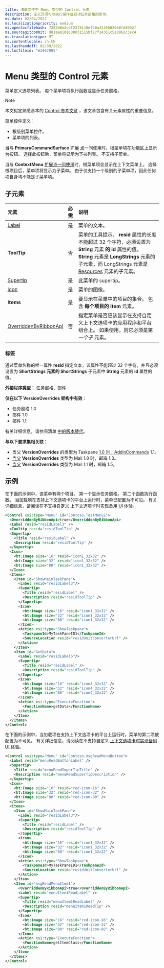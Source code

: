 ```yaml
---
title: 清单文件中 Menu 类型的 Control 元素
description: 定义其项可以执行操作或启动任务窗格的菜单。
ms.date: 02/04/2022
ms.localizationpriority: medium
ms.openlocfilehash: 7287b8e2cdf2378140ef50a41306820a0fd4002f
ms.sourcegitcommit: d01aa8101630031515bf27f14361c5a3062c3ec4
ms.translationtype: MT
ms.contentlocale: zh-CN
ms.lasthandoff: 02/09/2022
ms.locfileid: "62467895"
---
```

# <a name="control-element-of-type-menu"></a>Menu 类型的 Control 元素

菜单定义选项列表。 每个菜单项将执行函数或显示任务窗格。

> [!NOTE]
> 本文假定熟悉基本的 [Control 参考文章](control.md) ，该文章包含有关元素属性的重要信息。

菜单控件定义：

- 根级别菜单控件。
- 菜单项的列表。

当与 **PrimaryCommandSurface** 扩展 [点](extensionpoint.md)一同使用时，根菜单项在功能区上显示为按钮。 选择此按钮后，菜单将显示为下拉列表。 不支持子菜单。

当与 **ContextMenu** [扩展点一同使用](extensionpoint.md)时，根菜单项会显示在上下文菜单上。 选择根项目后，菜单项将显示为子菜单。 由于仅支持一个级别的子菜单项，因此任何项自身均不能是子菜单项。

## <a name="child-elements"></a>子元素

|  元素 |  必需  |  说明  |
|:-----|:-----|:-----|
|  [Label](#label)     | 是 |  菜单的文本。 |
|  **ToolTip**    |否|菜单的工具提示。 **resid** 属性的长度不能超过 32 个字符，必须设置为 **String** 元素 **的 id** 属性的值。 **String** 元素是 **LongStrings** 元素的子元素，而 LongStrings 元素是 [Resources](resources.md) 元素的子元素。|
|  [Supertip](supertip.md)  | 是 |  此菜单的 supertip。    |
|  [Icon](icon.md)      | 是 |  菜单的图像。         |
|  **Items**     | 是 |  要显示在菜单中的项目的集合。 包含 **每个项目的 Item** 元素。 |
|  [OverriddenByRibbonApi](overriddenbyribbonapi.md)      | 否 |  指定菜单是否应该显示在支持自定义上下文选项卡的应用程序和平台组合上。 如果使用，则它必须是第 *一个子* 元素。 |

### <a name="label"></a>标签

通过菜单名称的唯一属性 [](resources.md) **resid** 指定文本，该属性不能超过 32 个字符，并且必须设置为 **ShortStrings 元素的 ShortStrings** 子元素中 **String** 元素的 **id** 属性的值。

**外接程序类型：** 任务窗格、邮件

**仅在以下 VersionOverrides 架构中有效**：

- 任务窗格 1.0
- 邮件 1.0
- 邮件 1.1

有关详细信息，请参阅清单 [中的版本替代](../../develop/add-in-manifests.md#version-overrides-in-the-manifest)。

**与以下要求集相关联**：

- 当父 **VersionOverrides** 的类型为 Taskpane [1.0 时，AddinCommands](../requirement-sets/add-in-commands-requirement-sets.md) 1.1。
- [当父](../../reference/objectmodel/requirement-set-1.3/outlook-requirement-set-1.3.md) **VersionOverrides** 类型为 Mail 1.0 时，邮箱 1.3。
- [当父](../../reference/objectmodel/requirement-set-1.5/outlook-requirement-set-1.5.md) **VersionOverrides** 类型为 Mail 1.1 时，邮箱 1.5。

## <a name="examples"></a>示例

在下面的示例中，该菜单有两个项目。 第一个显示任务窗格。 第二个函数执行函数。 当加载项在支持上下文选项卡的平台上运行时，菜单已配置为不可见。 有关详细信息，请阅读在不支持自定义 [上下文选项卡时实现备用 UI 体验](../../design/contextual-tabs.md#implement-an-alternate-ui-experience-when-custom-contextual-tabs-are-not-supported)。

```xml
<Control xsi:type="Menu" id="Contoso.TestMenu2">
  <OverriddenByRibbonApi>true</OverriddenByRibbonApi>
  <Label resid="residLabel3" />
  <Tooltip resid="residToolTip" />
  <Supertip>
    <Title resid="residLabel" />
    <Description resid="residToolTip" />
  </Supertip>
  <Icon>
    <bt:Image size="16" resid="icon1_32x32" />
    <bt:Image size="32" resid="icon1_32x32" />
    <bt:Image size="80" resid="icon1_32x32" />
  </Icon>
  <Items>
    <Item id="ShowMainTaskPane">
      <Label resid="residLabel3"/>
      <Supertip>
        <Title resid="residLabel" />
        <Description resid="residToolTip" />
      </Supertip>
      <Icon>
        <bt:Image size="16" resid="icon1_32x32" />
        <bt:Image size="32" resid="icon1_32x32" />
        <bt:Image size="80" resid="icon1_32x32" />
      </Icon>
      <Action xsi:type="ShowTaskpane">
        <TaskpaneId>MyTaskPaneID1</TaskpaneId>
        <SourceLocation resid="residUnitConverterUrl" />
      </Action>
    </Item>
    <Item id="GetData">
      <Label resid="residLabel5"/>
      <Supertip>
        <Title resid="residLabel" />
        <Description resid="residToolTip" />
      </Supertip>
      <Icon>
        <bt:Image size="16" resid="icon4_32x32" />
        <bt:Image size="32" resid="icon4_32x32" />
        <bt:Image size="80" resid="icon4_32x32" />
      </Icon>
      <Action xsi:type="ExecuteFunction">
        <FunctionName>getData</FunctionName>
      </Action>
    </Item>
  </Items>
</Control>

```

在下面的示例中，当加载项在支持上下文选项卡的平台上运行时，菜单的第二项被配置为不可见。 有关详细信息，请阅读在不支持自定义 [上下文选项卡时实现备用 UI 体验](../../design/contextual-tabs.md#implement-an-alternate-ui-experience-when-custom-contextual-tabs-are-not-supported)。

```xml
<Control xsi:type="Menu" id="Contoso.msgReadMenuButton">
  <Label resid="menuReadButtonLabel" />
  <Supertip>
    <Title resid="menuReadSuperTipTitle" />
    <Description resid="menuReadSuperTipDescription" />
  </Supertip>
  <Icon>
    <bt:Image size="16" resid="red-icon-16" />
    <bt:Image size="32" resid="red-icon-32" />
    <bt:Image size="80" resid="red-icon-80" />
  </Icon>
  <Items>
    <Item id="ShowMainTaskPane">
      <Label resid="residLabel3"/>
      <Supertip>
        <Title resid="residLabel" />
        <Description resid="residToolTip" />
      </Supertip>
      <Icon>
        <bt:Image size="16" resid="icon1_32x32" />
        <bt:Image size="32" resid="icon1_32x32" />
        <bt:Image size="80" resid="icon1_32x32" />
      </Icon>
      <Action xsi:type="ShowTaskpane">
        <TaskpaneId>MyTaskPaneID1</TaskpaneId>
        <SourceLocation resid="residUnitConverterUrl" />
      </Action>
    </Item>
    <Item id="msgReadMenuItem1">
      <OverriddenByRibbonApi>true</OverriddenByRibbonApi>
      <Label resid="menuItem1ReadLabel" />
      <Supertip>
        <Title resid="menuItem1ReadLabel" />
        <Description resid="menuItem1ReadTip" />
      </Supertip>
      <Icon>
        <bt:Image size="16" resid="red-icon-16" />
        <bt:Image size="32" resid="red-icon-32" />
        <bt:Image size="80" resid="red-icon-80" />
      </Icon>
      <Action xsi:type="ExecuteFunction">
        <FunctionName>getItemClass</FunctionName>
      </Action>
    </Item>
  </Items>
</Control>
```
